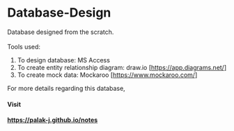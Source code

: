 # Database-Design

Database designed from the scratch. <br/><br/>
Tools used:
1. To design database: MS Access
2. To create entity relationship diagram: draw.io [https://app.diagrams.net/]
3. To create mock data: Mockaroo [https://www.mockaroo.com/]

For more details regarding this database,
#### Visit
#### https://palak-j.github.io/notes


